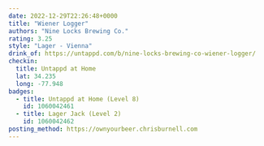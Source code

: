 ```yaml
---
date: 2022-12-29T22:26:48+0000
title: "Wiener Logger"
authors: "Nine Locks Brewing Co."
rating: 3.25
style: "Lager - Vienna"
drink_of: https://untappd.com/b/nine-locks-brewing-co-wiener-logger/
checkin:
  title: Untappd at Home
  lat: 34.235
  long: -77.948
badges:
  - title: Untappd at Home (Level 8)
    id: 1060042461
  - title: Lager Jack (Level 2)
    id: 1060042462
posting_method: https://ownyourbeer.chrisburnell.com
---
```

